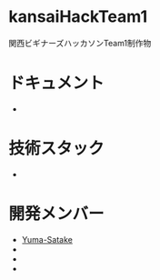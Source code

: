 # kansaiHackTeam1
関西ビギナーズハッカソンTeam1制作物

# ドキュメント
- 

# 技術スタック
- 

# 開発メンバー
- [Yuma-Satake](https://github.com/Yuma-Satake)
- 
- 
- 